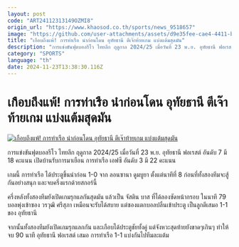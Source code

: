 ```yaml
---
layout: post
code: "ART24112313149OZMI8"
origin_url: "https://www.khaosod.co.th/sports/news_9518657"
image: "https://github.com/user-attachments/assets/d9e35fee-cae4-4411-b90f-6ad2a27e919e"
title: "เกือบถึงแพ้! การท่าเรือ นำก่อนโดน อุทัยธานี ตีเจ๊าท้ายเกม แบ่งแต้มสุดมัน"
description: "การแข่งขันฟุตบอลรีโว ไทยลีก ฤดูกาล 2024/25 เมื่อวันที่ 23 พ.ย. อุทัยธานี ฟอเรสต์ อันดับ 7 มี 18 คะแนน เปิดบ้านรับการมาเยือน การท่าเรือ เอฟซี อันดับ 3"
category: "SPORTS"
language: "th"
date: 2024-11-23T13:38:30.116Z
---
```


# เกือบถึงแพ้! การท่าเรือ นำก่อนโดน อุทัยธานี ตีเจ๊าท้ายเกม แบ่งแต้มสุดมัน

[![เกือบถึงแพ้! การท่าเรือ นำก่อนโดน อุทัยธานี ตีเจ๊าท้ายเกม แบ่งแต้มสุดมัน](https://www.khaosod.co.th/wpapp/uploads/2024/11/Gc6RTkBXsAI19Xs-1.jpg "เกือบถึงแพ้! การท่าเรือ นำก่อนโดน อุทัยธานี ตีเจ๊าท้ายเกม แบ่งแต้มสุดมัน")](https://www.khaosod.co.th/wpapp/uploads/2024/11/Gc6RTkBXsAI19Xs-1.jpg)

การแข่งขันฟุตบอลรีโว ไทยลีก ฤดูกาล 2024/25 เมื่อวันที่ 23 พ.ย. อุทัยธานี ฟอเรสต์ อันดับ 7 มี 18 คะแนน เปิดบ้านรับการมาเยือน การท่าเรือ เอฟซี อันดับ 3 มี 22 คะแนน

เกมนี้ การท่าเรือ ได้ประตูขึ้นนำก่อน 1-0 จาก ลอนซานา ดูมบูยา ตั้งแต่นาทีที่ 8 ก่อนที่ทั้งสองทีมจะสู้กันอย่างสนุก และจบครึ่งแรกด้วยสกอร์นี้

ครึ่งหลังทั้งสองทีมยังเปิดเกมรุกแลกันสุดมัน แล้วเป็น จัสติน บาส ที่ได้ลองซัดหน้ากรอบ ในนาที 79 บอลพุ่งเข้าซอง วรวุฒิ ศรีสุภา เหมือนจะรับได้สบาย แต่ซองแตกบอลปลิ้นเข้าประตู เป็นลูกตีเสมอ 1-1 ของ อุทัยธานี

จากนั้นทั้งสองทีมยังเปิดเกมรุกแลกกัน และเกือบได้ประตูชัยทั้งคู่ แต่จังหวะสุดท้ายยังขาดๆเกินๆ ทำให้ จบ 90 นาที อุทัยธานี ฟอเรสต์ เสมอ การท่าเรือ 1-1 แบ่งกันไปทีมละแต้ม